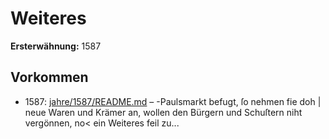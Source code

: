# Weiteres

**Ersterwähnung:** 1587

## Vorkommen
- 1587: [jahre/1587/README.md](../jahre/1587/README.md) – -Paulsmarkt befugt, ſo nehmen fie doh |
neue Waren und Krämer an, wollen den Bürgern und
Schuſtern niht vergönnen, no< ein Weiteres feil zu...
